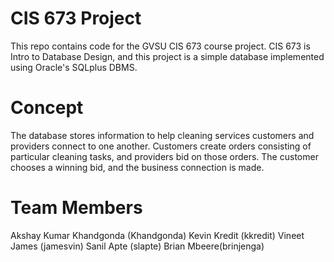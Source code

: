 
# CIS 673 Project

This repo contains code for the GVSU CIS 673 course project. CIS 673 is
Intro to Database Design, and this project is a simple database implemented
using Oracle's SQLplus DBMS.

# Concept

The database stores information to help cleaning services customers and
providers connect to one another. Customers create orders consisting of
particular cleaning tasks, and providers bid on those orders. The customer
chooses a winning bid, and the business connection is made.

# Team Members
Akshay Kumar Khandgonda (Khandgonda)
Kevin Kredit (kkredit)
Vineet James (jamesvin)
Sanil Apte (slapte)
Brian Mbeere(brinjenga)
